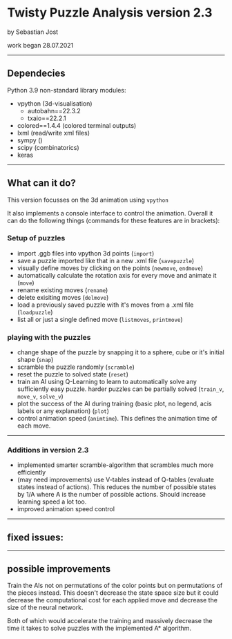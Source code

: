 # Twisty Puzzle Analysis version 2.3
by Sebastian Jost

work began 28.07.2021

-----

## Dependecies
Python 3.9
non-standard library modules:
- vpython (3d-visualisation)
  - autobahn==22.3.2
  - txaio==22.2.1
- colored==1.4.4 (colored terminal outputs)
- lxml (read/write xml files)
- sympy ()
- scipy (combinatorics)
- keras

-----

## What can it do?
This version focusses on the 3d animation using `vpython`

It also implements a console interface to control the animation. Overall it can do the following things (commands for these features are in brackets):

### Setup of puzzles
 - import .ggb files into vpython 3d points (`import`)
 - save a puzzle imported like that in a new .xml file (`savepuzzle`)
 - visually define moves by clicking on the points (`newmove`, `endmove`)
 - automatically calculate the rotation axis for every move and animate it (`move`)
 - rename existing moves (`rename`)
 - delete exisiting moves (`delmove`)
 - load a previously saved puzzle with it's moves from a .xml file (`loadpuzzle`)
 - list all or just a single defined move (`listmoves`, `printmove`)

### playing with the puzzles
- change shape of the puzzle by snapping it to a sphere, cube or it's initial shape (`snap`)
- scramble the puzzle randomly (`scramble`)
- reset the puzzle to solved state (`reset`)
- train an AI using Q-Learning to learn to automatically solve any sufficiently easy puzzle. harder puzzles can be partially solved (`train_v`, `move_v`, `solve_v`)
- plot the success of the AI during training (basic plot, no legend, acis labels or any explanation) (`plot`)
- control animation speed (`animtime`). This defines the animation time of each move.

-----

### Additions in version 2.3
- implemented smarter scramble-algorithm that scrambles much more efficiently
- (may need improvements) use V-tables instead of Q-tables (evaluate states instead of actions). This reduces the number of possible states by 1/A where A is the number of possible actions. Should increase learning speed a lot too.
- improved animation speed control
<!-- - (planned) use hindsight-experience-replay: treat each episode as a success by redefining the goal. This will require some major conceptual changes to the neural network architechture. -->

-----

## fixed issues:

-----

## possible improvements

Train the AIs not on permutations of the color points but on permutations of the pieces instead. This doesn't decrease the state space size but it could decrease the computational cost for each applied move and decrease the size of the neural network.

Both of which would accelerate the training and massively decrease the time it takes to solve puzzles with the implemented A* algorithm.